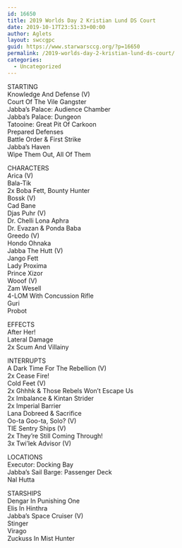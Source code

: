```yaml
---
id: 16650
title: 2019 Worlds Day 2 Kristian Lund DS Court
date: 2019-10-17T23:51:33+00:00
author: Aglets
layout: swccgpc
guid: https://www.starwarsccg.org/?p=16650
permalink: /2019-worlds-day-2-kristian-lund-ds-court/
categories:
  - Uncategorized
---
```

STARTING  
Knowledge And Defense (V)  
Court Of The Vile Gangster  
Jabba’s Palace: Audience Chamber  
Jabba’s Palace: Dungeon  
Tatooine: Great Pit Of Carkoon  
Prepared Defenses  
Battle Order & First Strike  
Jabba’s Haven  
Wipe Them Out, All Of Them

CHARACTERS  
Arica (V)  
Bala-Tik  
2x Boba Fett, Bounty Hunter  
Bossk (V)  
Cad Bane  
Djas Puhr (V)  
Dr. Chelli Lona Aphra  
Dr. Evazan & Ponda Baba  
Greedo (V)  
Hondo Ohnaka  
Jabba The Hutt (V)  
Jango Fett  
Lady Proxima  
Prince Xizor  
Wooof (V)  
Zam Wesell  
4-LOM With Concussion Rifle  
Guri  
Probot

EFFECTS  
After Her!  
Lateral Damage  
2x Scum And Villainy

INTERRUPTS  
A Dark Time For The Rebellion (V)  
2x Cease Fire!  
Cold Feet (V)  
2x Ghhhk & Those Rebels Won’t Escape Us  
2x Imbalance & Kintan Strider  
2x Imperial Barrier  
Lana Dobreed & Sacrifice  
Oo-ta Goo-ta, Solo? (V)  
TIE Sentry Ships (V)  
2x They’re Still Coming Through!  
3x Twi’lek Advisor (V)

LOCATIONS  
Executor: Docking Bay  
Jabba’s Sail Barge: Passenger Deck  
Nal Hutta

STARSHIPS  
Dengar In Punishing One  
Elis In Hinthra  
Jabba’s Space Cruiser (V)  
Stinger  
Virago  
Zuckuss In Mist Hunter